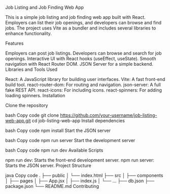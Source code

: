 Job Listing and Job Finding Web App

This is a simple job listing and job finding web app built with React. Employers can list their job openings, and developers can browse and find jobs. The project uses Vite as a bundler and includes several libraries to enhance functionality.

Features

Employers can post job listings.
Developers can browse and search for job openings.
Interactive UI with React hooks (useEffect, useState).
Smooth navigation with React Router DOM.
JSON Server for a simple backend.
Libraries and Tools Used

React: A JavaScript library for building user interfaces.
Vite: A fast front-end build tool.
react-router-dom: For routing and navigation.
json-server: A full fake REST API.
react-icons: For including icons.
react-spinners: For adding loading spinners.
Installation

Clone the repository

bash
Copy code
git clone https://github.com/your-username/job-listing-web-app.git
cd job-listing-web-app
Install dependencies

bash
Copy code
npm install
Start the JSON server

bash
Copy code
npm run server
Start the development server

bash
Copy code
npm run dev
Available Scripts

npm run dev: Starts the front-end development server.
npm run server: Starts the JSON server.
Project Structure

java
Copy code
.
├── public
│   └── index.html
├── src
│   ├── components
│   ├── pages
│   ├── App.jsx
│   ├── index.js
│   └── ...
├── db.json
├── package.json
└── README.md
Contributing

